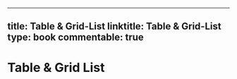 
---
title: Table & Grid-List
linktitle: Table & Grid-List
type: book
commentable: true
---

# Table & Grid List

    